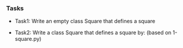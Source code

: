 ### Tasks

- Task1: Write an empty class Square that defines a square

- Task2: Write a class Square that defines a square by: (based on 1-square.py)
